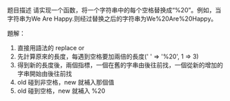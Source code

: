 题目描述
请实现一个函数，将一个字符串中的每个空格替换成“%20”。例如，当字符串为We Are Happy.则经过替换之后的字符串为We%20Are%20Happy。


題解：
1. 直接用語法的 replace
or
1. 先計算原來的長度，每遇到空格要加兩倍的長度(' ' => '%20', 1 => 3)
2. 得到新的長度後，兩個指標，一個在舊的字串由後往前找，一個從新的增加的字串開始由後往前找
3. old 碰到非空格，new 就補入那個值
4. old 碰到空格，new 就補入 %20
